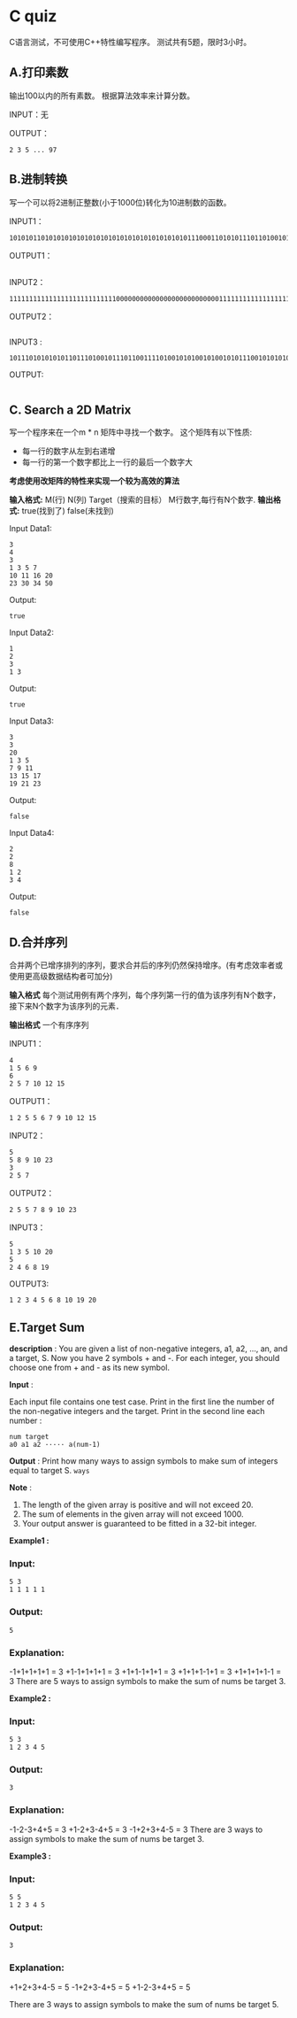 # C quiz

C语言测试，不可使用C++特性编写程序。
测试共有5题，限时3小时。

## A.打印素数
输出100以内的所有素数。
根据算法效率来计算分数。

INPUT：无

OUTPUT：
```
2 3 5 ... 97
```

## B.进制转换
写一个可以将2进制正整数(小于1000位)转化为10进制数的函数。

INPUT1：
```
1010101101010101010101010101010101010101010101110001101010111011010010100101010101010101010101010101010101010101011
```
OUTPUT1：
```

```
INPUT2：
```
111111111111111111111111111000000000000000000000000001111111111111111111111111111111111111111100000000000000000000000000000000000111111111111111111111111111111111111100000000000000000000000000001
```
OUTPUT2：
```

```
INPUT3 :
```
1011101010101011011101001011101100111101001010100101001010111001010101011101001
```
OUTPUT:
```

```

## C. Search a 2D Matrix
写一个程序来在一个m * n 矩阵中寻找一个数字。
这个矩阵有以下性质:

+ 每一行的数字从左到右递增
+ 每一行的第一个数字都比上一行的最后一个数字大

**考虑使用改矩阵的特性来实现一个较为高效的算法**

**输入格式:**
M(行)
N(列)
Target（搜索的目标）
M行数字,每行有N个数字.
**输出格式:**
true(找到了)
false(未找到)

Input Data1:
```
3
4
3
1 3 5 7
10 11 16 20
23 30 34 50
```
Output:
```
true
```

Input Data2:
```
1
2
3
1 3
```

Output:
```
true
```

Input Data3:
```
3
3
20
1 3 5
7 9 11
13 15 17
19 21 23
```

Output:
```
false
```

Input Data4:
```
2
2
8
1 2
3 4
```

Output:
```
false
```

## D.合并序列
合并两个已增序排列的序列，要求合并后的序列仍然保持增序。(有考虑效率者或使用更高级数据结构者可加分)

**输入格式**
每个测试用例有两个序列，每个序列第一行的值为该序列有N个数字，接下来N个数字为该序列的元素．

**输出格式**
一个有序序列

INPUT1：
```
4
1 5 6 9
6 
2 5 7 10 12 15
```
OUTPUT1：
```
1 2 5 5 6 7 9 10 12 15
```


INPUT2：
```
5
5 8 9 10 23
3
2 5 7
```
OUTPUT2：
```
2 5 5 7 8 9 10 23
```

INPUT3：
```
5
1 3 5 10 20
5
2 4 6 8 19
```
OUTPUT3:
```
1 2 3 4 5 6 8 10 19 20
```

## E.Target Sum
**description** :
You are given a list of non-negative integers, a1, a2, ..., an, and a target, S. Now you have 2 symbols + and -. For each integer, you should choose one from + and - as its new symbol.

**Input** :

Each input file contains one test case.
Print in the first line the number of the non-negative integers and the target.
Print in the second line each number : 
```
num target
a0 a1 a2 ····· a(num-1) 
```

**Output** : 
Print how many ways to assign symbols to make sum of integers equal to target S.
```ways```

**Note** :

1. The length of the given array is positive and will not exceed 20.
2. The sum of elements in the given array will not exceed 1000.
3. Your output answer is guaranteed to be fitted in a 32-bit integer.

**Example1 :**
### Input:
```
5 3 
1 1 1 1 1 
```
### Output: 
```
5
```
### Explanation: 
-1+1+1+1+1 = 3
+1-1+1+1+1 = 3
+1+1-1+1+1 = 3
+1+1+1-1+1 = 3
+1+1+1+1-1 = 3
There are 5 ways to assign symbols to make the sum of nums be target 3.

**Example2 :**
### Input:
```
5 3 
1 2 3 4 5 
```
### Output: 
```
3
```
### Explanation: 
-1-2-3+4+5 = 3
+1-2+3-4+5 = 3
-1+2+3+4-5 = 3
There are 3 ways to assign symbols to make the sum of nums be target 3.


**Example3 :**
### Input:
```
5 5 
1 2 3 4 5 
```
### Output: 
```
3
```
### Explanation: 
+1+2+3+4-5 = 5
-1+2+3-4+5 = 5
+1-2-3+4+5 = 5

There are 3 ways to assign symbols to make the sum of nums be target 5.


